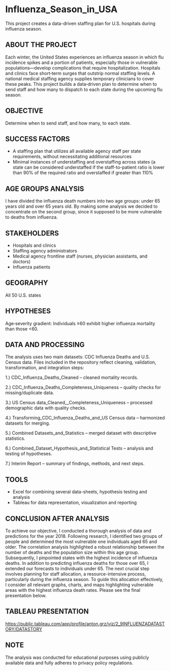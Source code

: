 # Influenza_Season_in_USA
This project creates a data-driven staffing plan for U.S. hospitals during influenza season.

## ABOUT THE PROJECT
Each winter, the United States experiences an influenza season in which flu incidence spikes and a portion of patients, especially those in vulnerable populations—develop complications that require hospitalization. Hospitals and clinics face short‑term surges that outstrip normal staffing levels. A national medical staffing agency supplies temporary clinicians to cover these peaks.
This project builds a data‑driven plan to determine when to send staff and how many to dispatch to each state during the upcoming flu season.

## OBJECTIVE 
Determine when to send staff, and how many, to each state.

## SUCCESS FACTORS
- A staffing plan that utilizes all available agency staff per state requirements, without necessitating additional resources 
- Minimal instances of understaffing and overstaffing across states (a state can be considered understaffed if the staff-to-patient ratio is lower than 90% of the required ratio and overstaffed if greater than 110%

## AGE GROUPS ANALYSIS 
I have divided the influenza death numbers into two age groups: under 65 years old and over 65 years old. By making some analysis we decided to concentrate on the second group, since it supposed to be more vulnerable to deaths from influenza. 

## STAKEHOLDERS
- Hospitals and clinics
- Staffing agency administrators
- Medical agency frontline staff (nurses, physician assistants, and doctors)
- Influenza patients

## GEOGRAPHY 
All 50 U.S. states

## HYPOTHESES
Age‑severity gradient: Individuals ≥60 exhibit higher influenza mortality than those <60.

## DATA AND PROCESSING 
The analysis uses two main datasets: CDC Influenza Deaths and U.S. Census data. Files included in the repository reflect cleaning, validation, transformation, and integration steps:

1.) CDC_Influenza_Deaths_Cleaned – cleaned mortality records.

2.) CDC_Influenza_Deaths_Completeness_Uniqueness – quality checks for missing/duplicate data.

3.) US Census data_Cleaned__Completeness_Uniqueness – processed demographic data with quality checks.

4.) Transforming_CDC_Influenza_Deaths_and_US Census data – harmonized datasets for merging.

5.) Combined Datasets_and_Statistics – merged dataset with descriptive statistics.

6.) Combined_Dataset_Hypothesis_and_Statistical Tests – analysis and testing of hypotheses.

7.) Interim Report – summary of findings, methods, and next steps.

## TOOLS 
- Excel for combining several data-sheets, hypothesis testing and analysis
- Tableau for data representation, visualization and reporting

## CONCLUSION AFTER ANALYSIS 
To achieve our objective, I conducted a thorough analysis of data and predictions for the year 2018. Following research, I identified two groups of people and determined the most vulnerable one individuals aged 65 and older. The correlation analysis highlighted a robust relationship between the number of deaths and the population size within this age group. Subsequently, I pinpointed states with the highest incidence of influenza deaths. In addition to predicting influenza deaths for those over 65, I extended our forecasts to individuals under 65.
The next crucial step involves planning for staff allocation, a resource-intensive process, particularly during the influenza season. To guide this allocation effectively, I consider all relevant graphs, charts, and maps highlighting vulnerable areas with the highest influenza death rates. Please see the final presentation below. 

## TABLEAU PRESENTATION 
https://public.tableau.com/app/profile/anton.grz/viz/2_9INFLUENZADATASTORY/DATASTORY

## NOTE
The analysis was conducted for educational purposes using publicly available data and fully adheres to privacy policy regulations.
